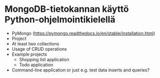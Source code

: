 # MongoDB-tietokannan käyttö Python-ohjelmointikielellä

- PyMongo (https://pymongo.readthedocs.io/en/stable/installation.html)
- Project
- At least two collections
- Usage of CRUD operations
- Example projects
    - Shopping list application
    - Todo application
- Command-line application or just e.g. test data inserts and queries?
